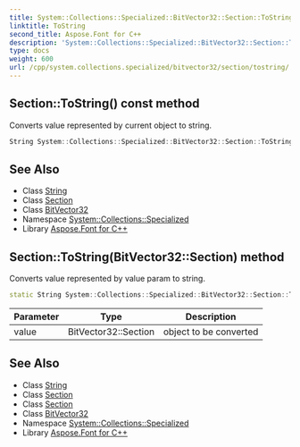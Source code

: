 ```yaml
---
title: System::Collections::Specialized::BitVector32::Section::ToString method
linktitle: ToString
second_title: Aspose.Font for C++
description: 'System::Collections::Specialized::BitVector32::Section::ToString method. Converts value represented by current object to string in C++.'
type: docs
weight: 600
url: /cpp/system.collections.specialized/bitvector32/section/tostring/
---
```

## Section::ToString() const method


Converts value represented by current object to string.

```cpp
String System::Collections::Specialized::BitVector32::Section::ToString() const
```

## See Also

* Class [String](../../../../system/string/)
* Class [Section](../)
* Class [BitVector32](../../)
* Namespace [System::Collections::Specialized](../../../)
* Library [Aspose.Font for C++](../../../../)
## Section::ToString(BitVector32::Section) method


Converts value represented by value param to string.

```cpp
static String System::Collections::Specialized::BitVector32::Section::ToString(BitVector32::Section value)
```


| Parameter | Type | Description |
| --- | --- | --- |
| value | BitVector32::Section | object to be converted |

## See Also

* Class [String](../../../../system/string/)
* Class [Section](../)
* Class [Section](../)
* Class [BitVector32](../../)
* Namespace [System::Collections::Specialized](../../../)
* Library [Aspose.Font for C++](../../../../)
